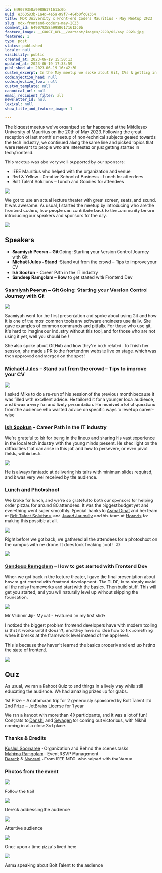 ```yaml
---
id: 649079358a99886171613c0b
uuid: e363583b-1a4c-4e5a-99f7-484b0fc0a364
title: MDX University x Front-end Coders Mauritius - May Meetup 2023
slug: mdx-frontend-coders-may-2023
comment_id: 649079358a99886171613c0b
feature_image: __GHOST_URL__/content/images/2023/06/may-2023.jpg
featured: 1
type: post
status: published
locale: null
visibility: public
created_at: 2023-06-19 15:50:13
updated_at: 2023-06-19 17:33:59
published_at: 2023-06-19 16:42:30
custom_excerpt: In the May meetup we spoke about Git, CVs & getting in to tech
codeinjection_head: null
codeinjection_foot: null
custom_template: null
canonical_url: null
email_recipient_filter: all
newsletter_id: null
lexical: null
show_title_and_feature_image: 1

---
```


The biggest meetup we've organized so far happened at the Middlesex University of Mauritius on the 20th of May 2023. Following the great reception of last month's meetup of non-technical subjects geared towards the tech industry, we continued along the same line and picked topics that were relevant to people who are interested or just getting started in tech/frontend.

This meetup was also very well-supported by our sponsors:

*   IEEE Mauritius who helped with the organization and venue
*   Red & Yellow – Creative School of Business – Lunch for attendees
*   Bolt Talent Solutions – Lunch and Goodies for attendees

![](__GHOST_URL__/content/images/2023/06/image-1.png)

We got to use an actual lecture theater with great screen, seats, and sound. It was awesome. As usual, I started the meetup by introducing who are the frontend coders, how people can contribute back to the community before introducing our speakers and sponsors for the day.

![](__GHOST_URL__/content/images/2023/06/image.png)

## Speakers

*   **Saamiyah Peerun – Git** Going: Starting your Version Control Journey with Git
*   **Michaël Jules – Stand** -Stand out from the crowd – Tips to improve your CV
*   **Ish Sookun** - Career Path in the IT industry
*   **Sandeep Ramgolam – How** to get started with Frontend Dev

### [Saamiyah Peerun](https://www.linkedin.com/in/saamiyah-peerun-9a9507a3/) – Git Going: Starting your Version Control Journey with Git

![](__GHOST_URL__/content/images/2023/06/image-2.png)

Saamiyah went for the first presentation and spoke about using Git and how it is one of the most common tools any software engineers use daily. She gave examples of common commands and pitfalls. For those who use git, it's hard to imagine our industry without this tool, and for those who are not using it yet, well you should be !

She also spoke about GitHub and how they're both related. To finish her session, she made a PR to the frontendmu website live on stage, which was then approved and merged on the spot !

### [Michaël Jules](https://www.linkedin.com/in/mgjules/) – Stand out from the crowd – Tips to improve your CV

![](__GHOST_URL__/content/images/2023/06/image-3.png)

I asked Mike to do a re-run of his session of the previous month because it was filled with excellent advice. He tailored it for a younger local audience, and it was a very fun and lively presentation. He received a lot of questions from the audience who wanted advice on specific ways to level up career-wise.

### [Ish Sookun](https://www.linkedin.com/in/ishsookun/) - Career Path in the IT industry

We're grateful to Ish for being in the lineup and sharing his vast experience in the local tech industry with the young minds present. He shed light on the difficulties that can arise in this job and how to persevere, or even pivot fields, within tech.

![](__GHOST_URL__/content/images/2023/06/image-4.png)

He is always fantastic at delivering his talks with minimum slides required, and it was very well received by the audience.

### Lunch and Photoshoot

We broke for lunch, and we're so grateful to both our sponsors for helping order pizzas for around 80 attendees. It was the biggest budget yet and everything went super smoothly. Special thanks to [Asma Dinat](https://www.linkedin.com/in/asma-dinat-25b18794/) and her team at [Bolt Talent Solutions](https://www.linkedin.com/company/bolt-talent-solutions/), and [Javed Jaumally](https://www.linkedin.com/in/javed-jaumally-56541369/) and his team at [Honoris](https://www.linkedin.com/school/honoriseducationalnetwork/) for making this possible at all.

![](__GHOST_URL__/content/images/2023/06/image-5.png)

Right before we got back, we gathered all the attendees for a photoshoot on the campus with my drone. It does look freaking cool !  :D

![](__GHOST_URL__/content/images/2023/06/image-6.png)

### [Sandeep Ramgolam](https://www.linkedin.com/in/sandeepramgolam/) – How to get started with Frontend Dev

When we got back in the lecture theater, I gave the final presentation about how to get started with frontend development. The TLDR; is to simply avoid all the noisy frameworks and start with the basics. Then build stuff. This will get you started, and you will naturally level up without skipping the foundation.

![](__GHOST_URL__/content/images/2023/06/image-7.png)

Mr Vadimir Jiji- My cat - Featured on my first slide

I noticed the biggest problem frontend developers have with modern tooling is that it works until it doesn't, and they have no idea how to fix something when it breaks at the framework level instead of the app level.

This is because they haven't learned the basics properly and end up hating the state of frontend.

![](__GHOST_URL__/content/images/2023/06/image-13.png)

## Quiz

As usual, we ran a Kahoot Quiz to end things in a lively way while still educating the audience. We had amazing prizes up for grabs.

1st Prize – A catamaran trip for 2 generously sponsored by Bolt Talent Ltd  
2nd Prize – JetBrains License for 1 year

We ran a kahoot with more than 40 participants, and it was a lot of fun! Congrats to [Danshil](https://www.linkedin.com/in/danshil-kokil-mungur/) and [Sevagen](https://www.linkedin.com/in/veerasamy-sevagen/) for coming out victorious, with Nikhil coming in at a close 3rd place.

### Thanks & Credits

[Kushul Soomaree](https://www.linkedin.com/in/kushul-soomaree-515502147/) - Organization and Behind the scenes tasks  
[Mahima Ramgolam](https://www.linkedin.com/in/mahima-ramgolam/) - Event RSVP Management  
[Dereck](https://www.linkedin.com/in/dereck-lam-hon-wah-315039227/) & [Noorani](https://www.linkedin.com/in/joomun-noorani-muddathir-846636228/) - From IEEE MDX  who helped with the Venue  

### Photos from the event

![](__GHOST_URL__/content/images/2023/06/image-9.png)

Follow the trail

![](__GHOST_URL__/content/images/2023/06/image-8.png)

Dereck addressing the audience

![](__GHOST_URL__/content/images/2023/06/image-10.png)

Attentive audience

![](__GHOST_URL__/content/images/2023/06/image-11.png)

Once upon a time pizza's lived here

![](__GHOST_URL__/content/images/2023/06/image-12.png)

Asma speaking about Bolt Talent to the audience